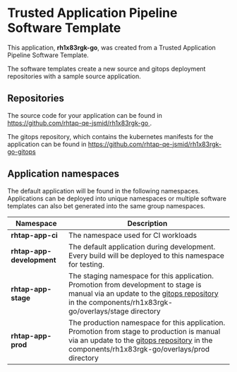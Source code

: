 # Trusted Application Pipeline Software Template

This application, **rh1x83rgk-go**, was created from a Trusted Application Pipeline Software Template.

The software templates create a new source and gitops deployment repositories with a sample source application. 

## Repositories

The source code for your application can be found in [https://github.com/rhtap-qe-jsmid/rh1x83rgk-go ](https://github.com/rhtap-qe-jsmid/rh1x83rgk-go ).
 
The gitops repository, which contains the kubernetes manifests for the application can be found in 
[https://github.com/rhtap-qe-jsmid/rh1x83rgk-go-gitops ](https://github.com/rhtap-qe-jsmid/rh1x83rgk-go-gitops ) 

## Application namespaces 

The default application will be found in the following namespaces. Applications can be deployed into unique namespaces or multiple software templates can also bet generated into the same group namespaces.  

|  Namespace   |  Description   |  
| -------- | -------- |
| **rhtap-app-ci** | The namespace used for CI workloads |
| **rhtap-app-development** | The default application during development. Every build will be deployed to this namespace for testing. |
| **rhtap-app-stage** | The staging namespace for this application. Promotion from development to stage is manual via an update to the [gitops repository](https://github.com/rhtap-qe-jsmid/rh1x83rgk-go-gitops ) in the components/rh1x83rgk-go/overlays/stage directory |
| **rhtap-app-prod** | The production namespace for this application. Promotion from stage to production is manual via an update to the [gitops repository](https://github.com/rhtap-qe-jsmid/rh1x83rgk-go-gitops ) in the components/rh1x83rgk-go/overlays/prod directory |
